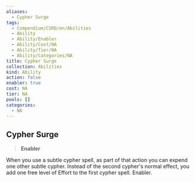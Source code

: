 ```yaml
---
aliases:
  - Cypher Surge
tags:
  - Compendium/CSRD/en/Abilities
  - Ability
  - Ability/Enabler
  - Ability/Cost/NA
  - Ability/Tier/NA
  - Ability/Categories/NA
title: Cypher Surge
collection: Abilities
kind: Ability
action: false
enabler: true
cost: NA
tier: NA
pools: []
categories:
  - NA
---
```

## Cypher Surge  
>**Enabler**
  
When you use a subtle cypher spell, as part of that action you can expend one other subtle cypher. Instead of the second cypher's normal effect, you add one free level of Effort to the first cypher spell. Enabler.